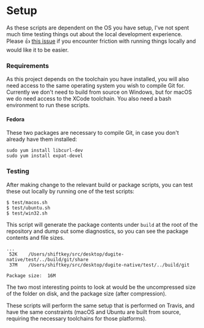 # Setup

As these scripts are dependent on the OS you have setup, I've not spent much
time testing things out about the local development experience. Please
:thumbsup: [this issue](https://github.com/desktop/dugite-native/issues/26)
if you encounter friction with running things locally and would like it to be
easier.

### Requirements

As this project depends on the toolchain you have installed, you will also need access to the same operating system you wish to compile Git for. Currently we don't need to build from source on Windows, but for macOS we do need access to the XCode toolchain. You also need a bash environment to run these scripts.

#### Fedora

These two packages are necessary to compile Git, in case you don't already have them installed:

```
sudo yum install libcurl-dev
sudo yum install expat-devel
```

### Testing

After making change to the relevant build or package scripts, you can test these out locally by running one of the test scripts:

```
$ test/macos.sh
$ test/ubuntu.sh
$ test/win32.sh
```

This script will generate the package contents under `build` at the root of the repository and dump out some diagnostics, so you can see the package contents and file sizes.

```
...
 52K	/Users/shiftkey/src/desktop/dugite-native/test/../build/git/share
 37M	/Users/shiftkey/src/desktop/dugite-native/test/../build/git

Package size:  16M
```

The two most interesting points to look at would be the uncompressed size of the folder on disk, and the package size (after compression).

These scripts will perform the same setup that is performed on Travis, and have the same constraints (macOS and Ubuntu are built from source, requiring the necessary toolchains for those platforms).

